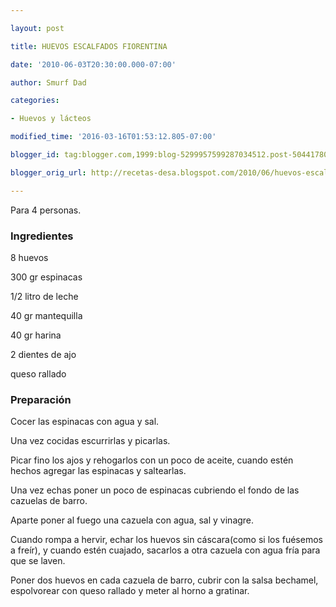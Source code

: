 ```yaml
---

layout: post

title: HUEVOS ESCALFADOS FIORENTINA

date: '2010-06-03T20:30:00.000-07:00'

author: Smurf Dad

categories:

- Huevos y lácteos

modified_time: '2016-03-16T01:53:12.805-07:00'

blogger_id: tag:blogger.com,1999:blog-5299957599287034512.post-5044178057690046259

blogger_orig_url: http://recetas-desa.blogspot.com/2010/06/huevos-escalfados-fiorentina.html

---
```


Para 4 personas.

<h3>Ingredientes</h3>

8 huevos

300 gr espinacas

1/2 litro de leche

40 gr mantequilla

40 gr harina

2 dientes de ajo

queso rallado

<h3>Preparación</h3>

Cocer las espinacas con agua y sal.

Una vez cocidas escurrirlas y picarlas.

Picar fino los ajos y rehogarlos con un poco de aceite, cuando estén hechos agregar las espinacas y saltearlas.

Una vez echas poner un poco de espinacas cubriendo el fondo de las cazuelas de barro.

Aparte poner al fuego una cazuela con agua, sal y vinagre.

Cuando rompa a hervir, echar los huevos sin cáscara(como si los fuésemos a freír), y cuando estén cuajado, sacarlos a otra cazuela con agua fría para que se laven.

Poner dos huevos en cada cazuela de barro, cubrir con la salsa bechamel, espolvorear con queso rallado y meter al horno a gratinar.

